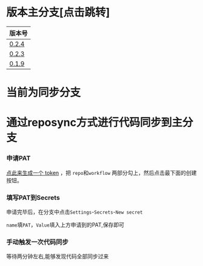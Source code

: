 # 版本主分支[点击跳转]

| 版本号 |
| - |
| [0.2.4](https://github.com/grbnb/jdx/tree/0.2.4) |
| [0.2.3](https://github.com/grbnb/jdx/tree/0.2.3) |
| [0.1.9](https://github.com/grbnb/jdx/tree/0.1.9) |

# 当前为同步分支
# 通过reposync方式进行代码同步到主分支


### 申请PAT

[点此来生成一个 token](https://github.com/settings/tokens/new) ，把 `repo`和`workflow` 两部分勾上，然后点击最下面的创建按钮。

### 填写PAT到Secrets

申请完毕后，在分支中点击`Settings`-`Secrets`-`New secret`

`name`填`PAT`，`Value`填入上方申请到的PAT,保存即可

### 手动触发一次代码同步

等待两分钟左右,能够发现代码全部同步过来
